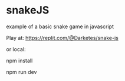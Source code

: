 # snakeJS

example of a basic snake game in javascript

Play at:
https://replit.com/@Darketes/snake-js

or local:

npm install

npm run dev
